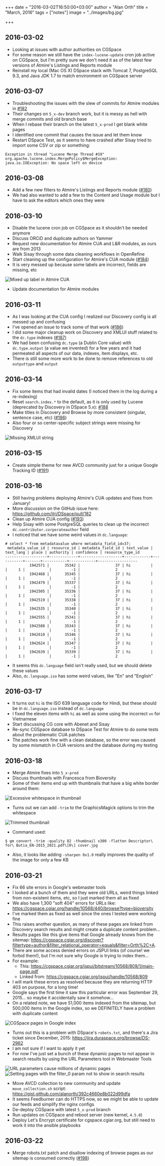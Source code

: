 +++
date = "2016-03-02T16:50:00+03:00"
author = "Alan Orth"
title = "March, 2016"
tags = ["notes"]
image = "../images/bg.jpg"

+++
## 2016-03-02

- Looking at issues with author authorities on CGSpace
- For some reason we still have the `index-lucene-update` cron job active on CGSpace, but I'm pretty sure we don't need it as of the latest few versions of Atmire's Listings and Reports module
- Reinstall my local (Mac OS X) DSpace stack with Tomcat 7, PostgreSQL 9.3, and Java JDK 1.7 to match environment on CGSpace server

## 2016-03-07

- Troubleshooting the issues with the slew of commits for Atmire modules in [#182](https://github.com/ilri/DSpace/pull/182)
- Their changes on `5_x-dev` branch work, but it is messy as hell with merge commits and old branch base
- When I rebase their branch on the latest `5_x-prod` I get blank white pages
- I identified one commit that causes the issue and let them know
- Restart DSpace Test, as it seems to have crashed after Sisay tried to import some CSV or zip or something:

```
Exception in thread "Lucene Merge Thread #19" org.apache.lucene.index.MergePolicy$MergeException: java.io.IOException: No space left on device
```

## 2016-03-08

- Add a few new filters to Atmire's Listings and Reports module ([#180](https://github.com/ilri/DSpace/issues/180))
- We had also wanted to add a few to the Content and Usage module but I have to ask the editors which ones they were

## 2016-03-10

- Disable the lucene cron job on CGSpace as it shouldn't be needed anymore
- Discuss ORCiD and duplicate authors on Yammer
- Request new documentation for Atmire CUA and L&R modules, as ours are from 2013
- Walk Sisay through some data cleaning workflows in OpenRefine
- Start cleaning up the configuration for Atmire's CUA module ([#184](https://github.com/ilri/DSpace/issues/185))
- It is very messed up because some labels are incorrect, fields are missing, etc

![Mixed up label in Atmire CUA](../images/2016/03/cua-label-mixup.png)

- Update documentation for Atmire modules

## 2016-03-11

- As I was looking at the CUA config I realized our Discovery config is all messed up and confusing
- I've opened an issue to track some of that work ([#186](https://github.com/ilri/DSpace/issues/186))
- I did some major cleanup work on Discovery and XMLUI stuff related to the `dc.type` indexes ([#187](https://github.com/ilri/DSpace/pull/187))
- We had been confusing `dc.type` (a Dublin Core value) with `dc.type.output` (a value we invented) for a few years and it had permeated all aspects of our data, indexes, item displays, etc.
- There is still some more work to be done to remove references to old `outputtype` and `output`

## 2016-03-14

- Fix some items that had invalid dates (I noticed them in the log during a re-indexing)
- Reset `search.index.*` to the default, as it is only used by Lucene (deprecated by Discovery in DSpace 5.x): [#188](https://github.com/ilri/DSpace/pull/188)
- Make titles in Discovery and Browse by more consistent (singular, sentence case, etc) ([#186](https://github.com/ilri/DSpace/issues/186))
- Also four or so center-specific subject strings were missing for Discovery

![Missing XMLUI string](../images/2016/03/missing-xmlui-string.png)

## 2016-03-15

- Create simple theme for new AVCD community just for a unique Google Tracking ID ([#191](https://github.com/ilri/DSpace/pull/191))

## 2016-03-16

- Still having problems deploying Atmire's CUA updates and fixes from January!
- More discussion on the GitHub issue here: https://github.com/ilri/DSpace/pull/182
- Clean up Atmire CUA config ([#193](https://github.com/ilri/DSpace/pull/193))
- Help Sisay with some PostgreSQL queries to clean up the incorrect `dc.contributor.corporateauthor` field
- I noticed that we have some weird values in `dc.language`:

```
# select * from metadatavalue where metadata_field_id=37;
 metadata_value_id | resource_id | metadata_field_id | text_value | text_lang | place | authority | confidence | resource_type_id
-------------------+-------------+-------------------+------------+-----------+-------+-----------+------------+------------------
           1942571 |       35342 |                37 | hi         |           |     1 |           |         -1 |                2
           1942468 |       35345 |                37 | hi         |           |     1 |           |         -1 |                2
           1942479 |       35337 |                37 | hi         |           |     1 |           |         -1 |                2
           1942505 |       35336 |                37 | hi         |           |     1 |           |         -1 |                2
           1942519 |       35338 |                37 | hi         |           |     1 |           |         -1 |                2
           1942535 |       35340 |                37 | hi         |           |     1 |           |         -1 |                2
           1942555 |       35341 |                37 | hi         |           |     1 |           |         -1 |                2
           1942588 |       35343 |                37 | hi         |           |     1 |           |         -1 |                2
           1942610 |       35346 |                37 | hi         |           |     1 |           |         -1 |                2
           1942624 |       35347 |                37 | hi         |           |     1 |           |         -1 |                2
           1942639 |       35339 |                37 | hi         |           |     1 |           |         -1 |                2
```

- It seems this `dc.language` field isn't really used, but we should delete these values
- Also, `dc.language.iso` has some weird values, like "En" and "English"

## 2016-03-17

- It turns out `hi` is the ISO 639 language code for Hindi, but these should be in `dc.language.iso` instead of `dc.language`
- I fixed the eleven items with `hi` as well as some using the incorrect `vn` for Vietnamese
- Start discussing CG core with Abenet and Sisay
- Re-sync CGSpace database to DSpace Test for Atmire to do some tests about the problematic CUA patches
- The patches work fine with a clean database, so the error was caused by some mismatch in CUA versions and the database during my testing

## 2016-03-18

- Merge Atmire fixes into `5_x-prod`
- Discuss thumbnails with Francesca from Bioversity
- Some of their items end up with thumbnails that have a big white border around them:

![Excessive whitespace in thumbnail](../images/2016/03/bioversity-thumbnail-bad.jpg)

- Turns out we can add `-trim` to the GraphicsMagick options to trim the whitespace

![Trimmed thumbnail](../images/2016/03/bioversity-thumbnail-good.jpg)

- Command used:

```
$ gm convert -trim -quality 82 -thumbnail x300 -flatten Descriptor\ for\ Butia_EN-2015_2021.pdf\[0\] cover.jpg
```

- Also, it looks like adding `-sharpen 0x1.0` really improves the quality of the image for only a few KB

## 2016-03-21

- Fix 66 site errors in Google's webmaster tools
- I looked at a bunch of them and they were old URLs, weird things linked from non-existent items, etc, so I just marked them all as fixed
- We also have 1,300 "soft 404" errors for URLs like: https://cgspace.cgiar.org/handle/10568/440/browse?type=bioversity
- I've marked them as fixed as well since the ones I tested were working fine
- This raises another question, as many of these pages are linked from Discovery search results and might create a duplicate content problem...
- Results pages like this give items that Google already knows from the sitemap: https://cgspace.cgiar.org/discover?filtertype=author&filter_relational_operator=equals&filter=Orth%2C+A.
- There are some access denied errors on JSPUI links (of course! we forbid them!), but I'm not sure why Google is trying to index them...
- For example:
  - This: https://cgspace.cgiar.org/jspui/bitstream/10568/809/1/main-page.pdf
  - Linked from: https://cgspace.cgiar.org/jspui/handle/10568/809
- I will mark these errors as resolved because they are returning HTTP 403 on purpose, for a long time!
- Google says the first time it saw this particular error was September 29, 2015... so maybe it accidentally saw it somehow...
- On a related note, we have 51,000 items indexed from the sitemap, but 500,000 items in the Google index, so we DEFINITELY have a problem with duplicate content

![CGSpace pages in Google index](../images/2016/03/google-index.png)

- Turns out this is a problem with DSpace's `robots.txt`, and there's a Jira ticket since December, 2015: https://jira.duraspace.org/browse/DS-2962
- I am not sure if I want to apply it yet
- For now I've just set a bunch of these dynamic pages to not appear in search results by using the URL Parameters tool in Webmaster Tools

![URL parameters cause millions of dynamic pages](../images/2016/03/url-parameters.png)
![Setting pages with the filter_0 param not to show in search results](../images/2016/03/url-parameters2.png)

- Move AVCD collection to new community and update `move_collection.sh` script: https://gist.github.com/alanorth/392c4660e8b022d99dfa
- It seems Feedburner can do HTTPS now, so we might be able to update our feeds and simplify the nginx configs
- De-deploy CGSpace with latest `5_x-prod` branch
- Run updates on CGSpace and reboot server (new kernel, `4.5.0`)
- Deploy Let's Encrypt certificate for cgspace.cgiar.org, but still need to work it into the ansible playbooks

## 2016-03-22

- Merge robots.txt patch and disallow indexing of browse pages as our sitemap is consumed correctly ([#198](https://github.com/ilri/DSpace/issues/198))
